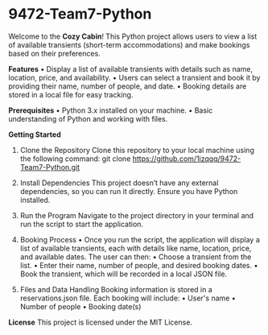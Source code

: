 # 9472-Team7-Python
Welcome to the **Cozy Cabin**! This Python project allows users to view a list of available transients (short-term accommodations) and make bookings based on their preferences.

**Features**
• Display a list of available transients with details such as name, location, price, and availability.
• Users can select a transient and book it by providing their name, number of people, and date.
• Booking details are stored in a local file for easy tracking.

**Prerequisites**
• Python 3.x installed on your machine.
• Basic understanding of Python and working with files.

**Getting Started**
1. Clone the Repository
Clone this repository to your local machine using the following command:
git clone https://github.com/1izqqq/9472-Team7-Python.git

2. Install Dependencies
This project doesn’t have any external dependencies, so you can run it directly. Ensure you have Python installed.

3. Run the Program
Navigate to the project directory in your terminal and run the script to start the application.

4. Booking Process
• Once you run the script, the application will display a list of available transients, each with details like name, location, price, and available dates. The user can then:
• Choose a transient from the list.
• Enter their name, number of people, and desired booking dates.
• Book the transient, which will be recorded in a local JSON file.

5. Files and Data Handling
Booking information is stored in a reservations.json file. Each booking will include:
• User's name
• Number of people
• Booking date(s)

**License**
This project is licensed under the MIT License.
